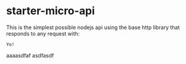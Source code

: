 # starter-micro-api

This is the simplest possible nodejs api using the base http library that responds to any request with:   
```ddd
Yo! 
```


aaaasdfaf
asdfasdf
